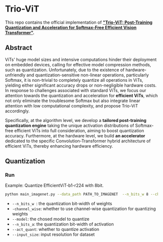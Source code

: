 # Trio-ViT

This repo contains the official implementation of **["Trio-ViT: Post-Training Quantization and Acceleration for Softmax-Free Efficient Vision Transformer"](https://arxiv.org/abs/2405.03882).**

## Abstract

ViTs' huge model sizes and intensive computations hinder their deployment on embedded devices, calling for effective model compression methods, such as quantization. 
Unfortunately, due to the existence of hardware-unfriendly and quantization-sensitive non-linear operations, particularly Softmax, it is non-trivial to completely quantize all operations in ViTs, yielding either significant accuracy drops or non-negligible hardware costs. 
In response to challenges associated with standard ViTs, we focus our attention towards the quantization and acceleration for **efficient ViTs**, which not only eliminate the troublesome Softmax but also integrate linear attention with low computational complexity, and propose Trio-ViT accordingly. 

Specifically, at the algorithm level, we develop a **tailored post-training quantization engine** taking the unique activation distributions of Softmax-free efficient ViTs into full consideration, aiming to boost quantization accuracy. 
Furthermore, at the hardware level, we build **an accelerator** dedicated to the specific Convolution-Transformer hybrid architecture of efficient ViTs, thereby enhancing hardware efficiency.

## Quantization

### Run

Example: Quantize EfficientViT-b1-r224 with 8bit.
```bash
python main_imagenet.py --data_path PATH_TO_IMAGENET  --n_bits_w 8 --channel_wise --weight 0.5 --model b1-r224 --disable_8bit_head_stem  --n_bits_a 8  --act_quant --input_size 224 --test_before_calibration
```
- `--n_bits_w `: the quantization bit-width of weights
- `-channel_wise`: whether to use channel-wise quantization for quantizing weights
- `--model`: the chosed model to quantize
- `--n_bits_a`: the quantization bit-width of activation
- `--act_quant`: whether to quantize activation
- `--input_size`: input resolution for dataset

